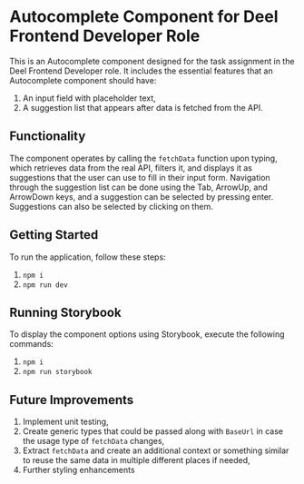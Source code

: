 # Autocomplete Component for Deel Frontend Developer Role

This is an Autocomplete component designed for the task assignment in the Deel Frontend Developer role. It includes the
essential features that an Autocomplete component should have:

1. An input field with placeholder text,
2. A suggestion list that appears after data is fetched from the API.

## Functionality

The component operates by calling the `fetchData` function upon typing, which retrieves data from the real API, filters
it, and displays it as suggestions that the user can use to fill in their input form. Navigation through the suggestion
list can be done using the Tab, ArrowUp, and ArrowDown keys, and a suggestion can be selected by pressing enter.
Suggestions can also be selected by clicking on them.

## Getting Started

To run the application, follow these steps:

1. `npm i`
2. `npm run dev`

## Running Storybook

To display the component options using Storybook, execute the following commands:

1. `npm i`
2. `npm run storybook`

## Future Improvements

1. Implement unit testing,
2. Create generic types that could be passed along with `BaseUrl` in case the usage type of `fetchData` changes,
3. Extract `fetchData` and create an additional context or something similar to reuse the same data in multiple
   different places if needed,
4. Further styling enhancements
